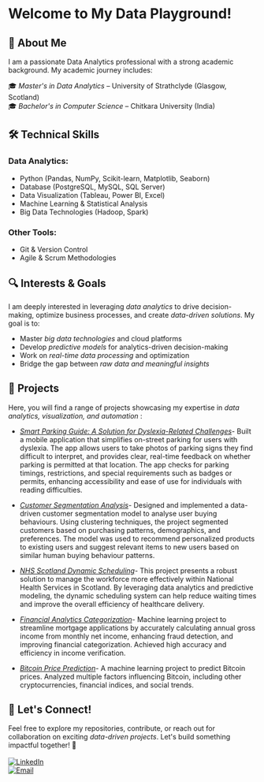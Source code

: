# Welcome to My Data Playground!

## 👋 About Me
I am a passionate Data Analytics professional with a strong academic background. My academic journey includes:

🎓 *Master's in Data Analytics* – University of Strathclyde (Glasgow, Scotland)  
🎓 *Bachelor's in Computer Science* – Chitkara University (India)

## 🛠️ Technical Skills

### Data Analytics:
- Python (Pandas, NumPy, Scikit-learn, Matplotlib, Seaborn)
- Database (PostgreSQL, MySQL, SQL Server)
- Data Visualization (Tableau, Power BI, Excel)
- Machine Learning & Statistical Analysis
- Big Data Technologies (Hadoop, Spark)

### Other Tools:
- Git & Version Control
- Agile & Scrum Methodologies

## 🔍 Interests & Goals
I am deeply interested in leveraging *data analytics* to drive decision-making, optimize business processes, and create *data-driven solutions*. My goal is to:
- Master *big data technologies* and cloud platforms
- Develop *predictive models* for analytics-driven decision-making
- Work on *real-time data processing* and optimization
- Bridge the gap between *raw data and meaningful insights*

## 📌 Projects
Here, you will find a range of projects showcasing my expertise in *data analytics, visualization, and automation* :

- *[Smart Parking Guide: A Solution for Dyslexia-Related Challenges](https://github.com/eitikasharma/ParkingApp)-* Built a mobile application that simplifies on-street parking for users with dyslexia. The app allows users to take photos of parking signs they find difficult to interpret, and provides clear, real-time feedback on whether parking is permitted at that location. The app checks for parking timings, restrictions, and special requirements such as badges or permits, enhancing accessibility and ease of use for individuals with reading difficulties.

  
- *[Customer Segmentation Analysis](https://github.com/eitikasharma/Customer-Segmentation-Analysis)-* Designed and implemented a data-driven customer segmentation model to analyse user buying behaviours. Using clustering techniques, the project segmented customers based on purchasing patterns, demographics, and preferences. The model was used to recommend personalized products to existing users and suggest relevant items to new users based on similar human buying behaviour patterns.

  
- *[NHS Scotland Dynamic Scheduling](https://github.com/eitikasharma/NHS-Scotland-Dynamic-Scheduling)-* This project presents a robust solution to manage the workforce more effectively within National Health Services in Scotland. By leveraging data analytics and predictive modeling, the dynamic scheduling system can help reduce waiting times and improve the overall efficiency of healthcare delivery.<br/>
  
- *[Financial Analytics Categorization](https://github.com/eitikasharma/Financial-Analytics-Categorization-Project)-* Machine learning project to streamline mortgage applications by accurately calculating annual gross income from monthly net income, enhancing fraud detection, and improving financial categorization. Achieved high accuracy and efficiency in income verification.<br/>

- *[Bitcoin Price Prediction](https://github.com/eitikasharma/Bitcoin-Price-Prediction-ML)-* A machine learning project to predict Bitcoin prices. Analyzed multiple factors influencing Bitcoin, including other cryptocurrencies, financial indices, and social trends. <br/>

## 🤝 Let's Connect!
Feel free to explore my repositories, contribute, or reach out for collaboration on exciting *data-driven projects*. Let's build something impactful together! 🚀</br></br>
[![LinkedIn](https://img.shields.io/badge/LinkedIn-Connect-blue?style=flat&logo=linkedin)](https://www.linkedin.com/in/eitikasharma/)</br>
[![Email](https://img.shields.io/badge/Email-Contact-blue?style=flat&logo=gmail)](mailto:eitikasharmauk.com)

